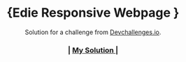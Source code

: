 <!-- Please update value in the {}  -->

<h1 align="center">{Edie Responsive Webpage
}</h1>

<div align="center">
   Solution for a challenge from  <a href="http://devchallenges.io" target="_blank">Devchallenges.io</a>.
</div>

<div align="center">
  <h3>
    <span> | </span>
    <a href="https://edie-homepage0.netlify.app/">
      My Solution
    </a>
    <span> | </span>
  </h3>
</div>
